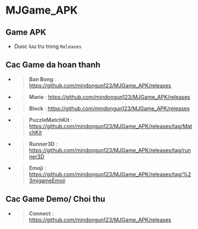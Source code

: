 # MJGame_APK


## Game APK

- Duoc luu tru trong `Releases`


## Cac Game da hoan thanh

- > **Ban Bong** : https://github.com/mindongun123/MJGame_APK/releases
- > **Mario** : https://github.com/mindongun123/MJGame_APK/releases
- > **Block** : https://github.com/mindongun123/MJGame_APK/releases
- > **PuzzleMatchKit** : https://github.com/mindongun123/MJGame_APK/releases/tag/MatchKit
- > **Runner3D** : https://github.com/mindongun123/MJGame_APK/releases/tag/runner3D
- > **Emoji** : https://github.com/mindongun123/MJGame_APK/releases/tag/%23mjgameEmoji
  
## Cac Game Demo/ Choi thu  

- > **Connect** : https://github.com/mindongun123/MJGame_APK/releases
